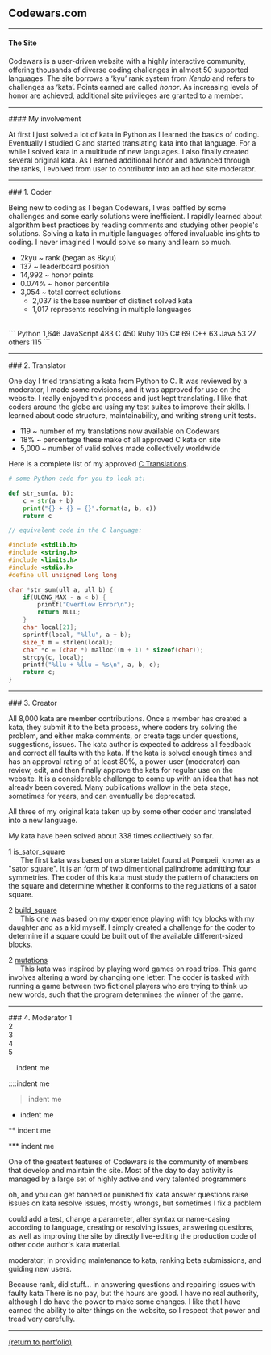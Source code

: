 ## Codewars.com
<hr>

#### The Site

Codewars is a user-driven website with a highly interactive community, offering thousands of diverse coding challenges in almost 50 supported languages. The site borrows a ‘kyu’ rank system from _Kendo_ and refers to challenges as ‘kata’. Points earned are called _honor_. As increasing levels of honor are achieved, additional site privileges are granted to a member.
<hr>
#### My involvement

At first I just solved a lot of kata in Python as I learned the basics of coding. Eventually I studied C and started translating kata into that language. For a while I solved kata in a multitude of  new languages. I also finally created several original kata. As I earned additional honor and advanced through the ranks, I evolved from user to contributor into an ad hoc site moderator.
<hr>
### 1. Coder

Being new to coding as I began Codewars, I was baffled by some challenges and some early solutions were inefficient. I rapidly learned about algorithm best practices by reading comments and studying other people's solutions. Solving a kata in multiple languages offered invaluable insights to coding. I never imagined I would solve so many and learn so much.
<br>
* 2kyu ~ rank (began as 8kyu)
* 137 ~ leaderboard position 
* 14,992 ~ honor points 
* 0.074% ~ honor percentile
* 3,054 ~ total correct solutions
    * 2,037 is the base number of distinct solved kata
    * 1,017 represents resolving in multiple languages
<br>
```
Python     1,646
JavaScript   483
C            450
Ruby         105
C#            69
C++           63
Java          53
27 others    115
```
<hr>
### 2. Translator

One day I tried translating a kata from Python to C. It was reviewed by a moderator, I made some revisions, and it was approved for use on the website. I really enjoyed this process and just kept translating. I like that coders around the globe are using my test suites to improve their skills. I learned about code structure, maintainability, and writing strong unit tests.

* 119 ~ number of my translations now available on Codewars
* 18% ~ percentage these make of all approved C kata on site
* 5,000 ~ number of valid solves made collectively worldwide

Here is a complete list of my approved [C Translations](/C_translations).

```python
# some Python code for you to look at:

def str_sum(a, b):
    c = str(a + b)
    print("{} + {} = {}".format(a, b, c))
    return c
```
```c
// equivalent code in the C language:

#include <stdlib.h>
#include <string.h>
#include <limits.h>
#include <stdio.h>
#define ull unsigned long long

char *str_sum(ull a, ull b) {
    if(ULONG_MAX - a < b) {
        printf("Overflow Error\n");
        return NULL;
    }
    char local[21];
    sprintf(local, "%llu", a + b);
    size_t m = strlen(local);
    char *c = (char *) malloc((m + 1) * sizeof(char));
    strcpy(c, local);
    printf("%llu + %llu = %s\n", a, b, c);
    return c;
}
```
<hr>
### 3. Creator

All 8,000 kata are member contributions. Once a member has created a kata, they submit it to the beta process, where coders try solving the problem, and either make comments, or create tags under questions, suggestions, issues. The kata author is expected to address all feedback and correct all faults with the kata. If the kata is solved enough times and has an approval rating of at least 80%, a power-user (moderator) can review, edit, and then finally approve the kata for regular use on the website. It is a considerable challenge to come up with an idea that has not already been covered. Many publications wallow in the beta stage, sometimes for years, and can eventually be deprecated.

All three of my original kata taken up by some other coder and translated into a new language.

My kata have been solved about 338 times collectively so far. 


1 [is_sator_square](https://www.codewars.com/kata/5cb7baa989b1c50014a53333/python)<br>
&nbsp;&nbsp;&nbsp;&nbsp;&nbsp;&nbsp;The first kata was based on a stone tablet found at Pompeii, known as a "sator square". It is an form of two dimentional palindrome admitting four symmetries. The coder of this kata must study the pattern of characters on the square and determine whether it conforms to the regulations of a sator square.

2 [build_square](https://www.codewars.com/kata/5cab471da732b30018968071/python)<br>
&nbsp;&nbsp;&nbsp;&nbsp;&nbsp;&nbsp;This one was based on my experience playing with toy blocks with my daughter and as a kid myself. I simply created a challenge for the coder to determine if a square could be built out of the available different-sized blocks.

2 [mutations](https://www.codewars.com/kata/5cb5eb1f03c3ff4778402099/python)<br>
&nbsp;&nbsp;&nbsp;&nbsp;&nbsp;&nbsp;This kata was inspired by playing word games on road trips. This game involves altering a word by changing one letter. The coder is tasked with running a game between two fictional players who are trying to think up new words, such that the program determines the winner of the game.

<hr>
### 4. Moderator <!-- <img src="images/grass pile.JPG"/> -->
1<br>
2<br>
3<br>
4<br>
5<br>

&nbsp;&nbsp;&nbsp;&nbsp;indent me


::::indent me


> indent me


* indent me


** indent me


*** indent me



One of the greatest features of Codewars is the community of members that develop and maintain the site. Most of the day to day activity is managed by a large set of highly active and very talented programmers

oh, and you can get banned or punished
fix kata
answer questions
raise issues on kata
resolve issues, mostly wrongs, but sometimes I fix a problem

could add a test, change a parameter, alter syntax or name-casing according to language, 
creating or resolving issues, answering questions, as well as improving the site by directly live-editing the production code of other code author's kata material.

moderator; in providing maintenance to kata, ranking beta submissions, and guiding new users.

Because rank, did stuff... in answering questions and repairing issues with faulty kata
 There is no pay, but the hours are good. I have no real authority, although I do have the power to make some changes. I like that I have earned the ability to alter things on the website, so I respect that power and tread very carefully. 
<hr>
<a href="https://rowcased.github.io/">(return to portfolio)</a>

<!-- For more details see [GitHub Flavored Markdown](https://guides.github.com/features/mastering-markdown/). -->

